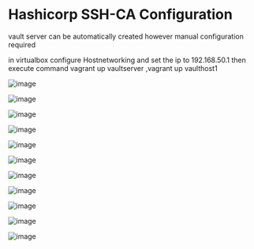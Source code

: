 # Hashicorp SSH-CA Configuration #

vault server can be automatically created however manual configuration required

in virtualbox configure Hostnetworking and set the ip to 192.168.50.1
then execute command vagrant up vaultserver ,vagrant up vaulthost1

![image](https://github.com/vijayendrar/devsecops/blob/main/Hashicorp/Vault/image/Vault%20SSH-CA/Page-3.png)

![image](https://github.com/vijayendrar/devsecops/blob/main/Hashicorp/Vault/image/Vault%20SSH-CA/Page-2.png)

![image](https://github.com/vijayendrar/devsecops/blob/main/Hashicorp/Vault/image/Vault%20SSH-CA/Page-4.png)

![image](https://github.com/vijayendrar/devsecops/blob/main/Hashicorp/Vault/image/Vault%20SSH-CA/Page-5.png)

![image](https://github.com/vijayendrar/devsecops/blob/main/Hashicorp/Vault/image/Vault%20SSH-CA/Page-6.png)

![image](https://github.com/vijayendrar/devsecops/blob/main/Hashicorp/Vault/image/Vault%20SSH-CA/Page-7.png)

![image](https://github.com/vijayendrar/devsecops/blob/main/Hashicorp/Vault/image/Vault%20SSH-CA/Page-8.png)

![image](https://github.com/vijayendrar/devsecops/blob/main/Hashicorp/Vault/image/Vault%20SSH-CA/Page-9.png)

![image](https://github.com/vijayendrar/devsecops/blob/main/Hashicorp/Vault/image/Vault%20SSH-CA/Page-10.png)

![image](https://github.com/vijayendrar/devsecops/blob/main/Hashicorp/Vault/image/Vault%20SSH-CA/Page-11.png)

![image](https://github.com/vijayendrar/devsecops/blob/main/Hashicorp/Vault/image/Vault%20SSH-CA/Page-12.png)
